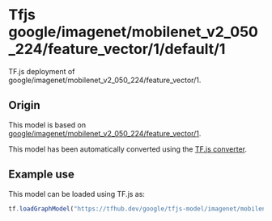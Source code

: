 # Tfjs google/imagenet/mobilenet_v2_050_224/feature_vector/1/default/1
TF.js deployment of google/imagenet/mobilenet_v2_050_224/feature_vector/1.

<!-- parent-model: google/imagenet/mobilenet_v2_050_224/feature_vector/1 -->

## Origin

This model is based on [google/imagenet/mobilenet_v2_050_224/feature_vector/1](https://tfhub.dev/google/imagenet/mobilenet_v2_050_224/feature_vector/1).

This model has been automatically converted using the [TF.js converter](https://github.com/tensorflow/tfjs/tree/master/tfjs-converter).

## Example use
This model can be loaded using TF.js as:

```javascript
tf.loadGraphModel("https://tfhub.dev/google/tfjs-model/imagenet/mobilenet_v2_050_224/feature_vector/1/default/1", { fromTFHub: true })
```
